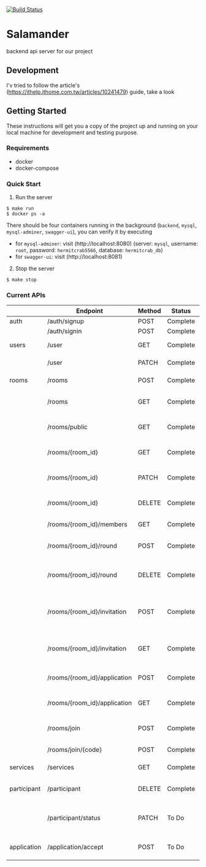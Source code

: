[![Build Status](https://travis-ci.com/billsgates/salamander.svg?branch=master)](https://travis-ci.com/github/billsgates/salamander)
# Salamander
backend api server for our project

## Development

I'v tried to follow the article's (https://ithelp.ithome.com.tw/articles/10241479) guide, take a look

## Getting Started

These instructions will get you a copy of the project up and running on your local machine for development and testing purpose.

### Requirements

* docker
* docker-compose

### Quick Start

1. Run the server
```
$ make run
$ docker ps -a
```

There should be four containers running in the background (`backend`, `mysql`, `mysql-adminer`, `swagger-ui`), you can verify it by executing

* for `mysql-adminer`: visit (http://localhost:8080) (server: `mysql`, username: `root`, password: `hermitcrab5566`, database: `hermitcrab_db`)
* for `swagger-ui`: visit (http://localhost:8081)

2. Stop the server
```
$ make stop
```

### Current APIs

|             | Endpoint                    | Method | Status      | Description                               |
|-------------|-----------------------------|--------|-------------|-------------------------------------------|
| auth        | /auth/signup                | POST   | Complete    | User signup                               |
|             | /auth/signin                | POST   | Complete    | User login                                |
| users       | /user                       | GET    | Complete    | Get user info                             |
|             | /user                       | PATCH  | Complete    | Update user info                          |
| rooms       | /rooms                      | POST   | Complete    | Create a room                             |
|             | /rooms                      | GET    | Complete    | Get all joined rooms                      |
|             | /rooms/public               | GET    | Complete    | Get all public rooms                      |
|             | /rooms/{room_id}            | GET    | Complete    | Get room detail by room_id                |
|             | /rooms/{room_id}            | PATCH  | Complete    | Update room by room_id                    |
|             | /rooms/{room_id}            | DELETE | Complete    | Delete room by room_id                    |
|             | /rooms/{room_id}/members    | GET    | Complete    | Get all members                           |
|             | /rooms/{room_id}/round      | POST   | Complete    | Add new round of the room                 |
|             | /rooms/{room_id}/round      | DELETE | Complete    | Remove current round of the room          |
|             | /rooms/{room_id}/invitation | POST   | Complete    | Create an invitation code in room room_id |
|             | /rooms/{room_id}/invitation | GET    | Complete    | Get all valid invitation codes in room    |
|             | /rooms/{room_id}/application| POST   | Complete    | Create an application to join room        |
|             | /rooms/{room_id}/application| GET    | Complete     | Get all applications of the room          |
|             | /rooms/join                 | POST   | Complete    | Join room by invitation code              |
|             | /rooms/join/{code}          | POST   | Complete    | Join room by url                          |
| services    | /services                   | GET    | Complete    | Get all services                          |
| participant | /participant                | DELETE | Complete    | Delete participant from room              |
|             | /participant/status         | PATCH  | To Do       | Change participant payment status         |
| application | /application/accept         | POST   | To Do       | Accept join room application              |
